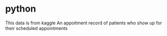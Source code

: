 # python
This data is from kaggle
An appoitment record of patients who show up for their scheduled appointments 
